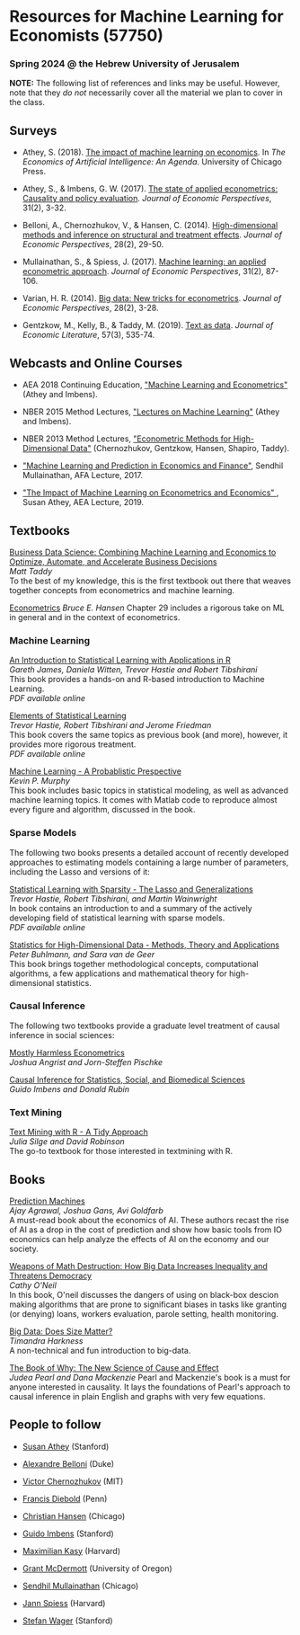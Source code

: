 Resources for Machine Learning for Economists (57750)
================

### Spring 2024 @ the Hebrew University of Jerusalem


__NOTE:__ The following list of references and links may be useful. However, note that they _do not_ necessarily cover all the material we plan to cover in the class.

## Surveys

* Athey, S. (2018). [The impact of machine learning on economics](https://www.nber.org/chapters/c14009.pdf). In _The Economics of Artificial Intelligence: An Agenda_. University of Chicago Press.  

* Athey, S., & Imbens, G. W. (2017). [The state of applied econometrics: Causality and policy evaluation](https://www.aeaweb.org/articles?id=10.1257/jep.31.2.3). _Journal of Economic Perspectives_, 31(2), 3-32.  

* Belloni, A., Chernozhukov, V., & Hansen, C. (2014). [High-dimensional methods and inference on structural and treatment effects](https://www.aeaweb.org/articles?id=10.1257/jep.28.2.29). _Journal of Economic Perspectives_, 28(2), 29-50.  

* Mullainathan, S., & Spiess, J. (2017). [Machine learning: an applied econometric approach](https://www.aeaweb.org/articles?id=10.1257/jep.31.2.87). _Journal of Economic Perspectives_, 31(2), 87-106.  

* Varian, H. R. (2014). [Big data: New tricks for econometrics](https://www.aeaweb.org/articles?id=10.1257/jep.28.2.3). _Journal of Economic Perspectives_, 28(2), 3-28.  

* Gentzkow, M., Kelly, B., & Taddy, M. (2019). [Text as data](https://www.aeaweb.org/articles?id=10.1257/jel.20181020). _Journal of Economic Literature_, 57(3), 535-74.

## Webcasts and Online Courses

* AEA 2018 Continuing Education, ["Machine Learning and Econometrics"](https://www.aeaweb.org/conference/cont-ed/2018-webcasts) (Athey and
Imbens).   

* NBER 2015 Method Lectures, ["Lectures on Machine Learning"](https://www.nber.org/econometrics_minicourse_2015/) (Athey and Imbens).  

* NBER 2013 Method Lectures, ["Econometric Methods for High-Dimensional Data"](https://www.nber.org/econometrics_minicourse_2013/) (Chernozhukov, Gentzkow, Hansen, Shapiro, Taddy).   

* ["Machine Learning and Prediction in Economics and Finance"](https://www.youtube.com/watch?v=xl3yQBhI6vY), Sendhil Mullainathan, AFA
Lecture, 2017.   

* ["The Impact of Machine Learning on Econometrics and Economics" ](https://www.aeaweb.org/webcasts/2019/aea-afa-joint-luncheon-impact-of-machine-learning), Susan Athey, AEA Lecture, 2019.  


## Textbooks

[Business Data Science: Combining Machine Learning and Economics to Optimize, Automate, and Accelerate Business Decisions](https://www.amazon.com/Business-Data-Science-Combining-Accelerate/dp/1260452778)  
*Matt Taddy*  
To the best of my knowledge, this is the first textbook out there that weaves together concepts from econometrics and machine learning.

[Econometrics](https://www.ssc.wisc.edu/~bhansen/econometrics/)
*Bruce E. Hansen*
Chapter 29 includes a rigorous take on ML in general and in the context of econometrics.


### __Machine Learning__

[An Introduction to Statistical Learning with Applications in R](http://www-bcf.usc.edu/~gareth/ISL) <br>
*Gareth James, Daniela Witten, Trevor Hastie and Robert Tibshirani* <br>
This book provides a hands-on and R-based introduction to Machine Learning. <br/>
_PDF available online_

[Elements of Statistical Learning](http://statweb.stanford.edu/~tibs/ElemStatLearn) <br>
*Trevor Hastie, Robert Tibshirani and Jerome Friedman* <br/>
This book covers the same topics as previous book (and more), however, it provides more rigorous treatment. <br>
_PDF available online_

[Machine Learning - A Probablistic Prespective](https://www.cs.ubc.ca/~murphyk/MLbook/)  
*Kevin P. Murphy*  
This book includes basic topics in statistical modeling, as well as advanced machine learning topics.  It comes with Matlab code to reproduce almost every figure and algorithm, discussed in the book.

### __Sparse Models__

The following two books presents a detailed account of recently developed approaches to estimating models containing a large number of parameters, including the Lasso and versions of it: 

[Statistical Learning with Sparsity - The Lasso and Generalizations](https://web.stanford.edu/~hastie/StatLearnSparsity/)  
*Trevor Hastie, Robert Tibshirani, and Martin Wainwright*  
In book contains an introduction to and a summary of the actively developing field of statistical learning with sparse models.  
_PDF available online_

[Statistics for High-Dimensional Data - Methods, Theory and Applications](https://www.springer.com/gp/book/9783642201912)   
*Peter Buhlmann, and Sara van de Geer*  
This book brings together methodological concepts, computational algorithms, a
few applications and mathematical theory for high-dimensional statistics.  


### __Causal Inference__

The following two textbooks provide a graduate level treatment of causal inference in social sciences:

[Mostly Harmless Econometrics](http://www.mostlyharmlesseconometrics.com/) <br/>
*Joshua Angrist and Jorn-Steffen Pischke*

[Causal Inference for Statistics, Social, and Biomedical Sciences](https://doi.org/10.1017/CBO9781139025751) <br/>
*Guido Imbens and Donald Rubin*


### __Text Mining__

[Text Mining with R - A Tidy Approach](https://www.tidytextmining.com/)  
_Julia Silge and David Robinson_  
The go-to textbook for those interested in textmining with R.


## Books

[Prediction Machines](https://www.amazon.com/Prediction-Machines-Economics-Artificial-Intelligence/dp/1633695670)  
_Ajay Agrawal, Joshua Gans, Avi Goldfarb_  
A must-read book about the economics of AI. These authors recast the rise of AI as a drop in the cost of prediction and show how basic tools from IO economics can help analyze the effects of AI on the economy and our society. 


[Weapons of Math Destruction: How Big Data Increases Inequality and Threatens Democracy](https://www.amazon.com/Weapons-Math-Destruction-Increases-Inequality/dp/0553418815)  
_Cathy O'Neil_  
In this book, O'neil discusses the dangers of using on black-box descion making algorithms that are prone to significant biases in tasks like granting (or denying) loans, workers evaluation, parole setting, health monitoring.    

[Big Data: Does Size Matter?](https://www.amazon.com/Big-Data-Matter-Bloomsbury-Sigma-ebook/dp/B01AS2XZ2Y/ref=sr_1_1?s=books&ie=UTF8&qid=1548319043&sr=1-1&keywords=big+data+does+size+matter)  
_Timandra Harkness_  
A non-technical and fun introduction to big-data.


[The Book of Why: The New Science of Cause and Effect](https://www.amazon.com/Book-Why-Science-Cause-Effect/dp/046509760X)  
_Judea Pearl and Dana Mackenzie_
Pearl and Mackenzie's book is a must for anyone interested in causality. It lays the foundations of Pearl's approach to causal inference in plain English and graphs with very few equations.



## People to follow

* [Susan Athey](https://www.gsb.stanford.edu/faculty-research/faculty/susan-athey) (Stanford) [<i class="fa fa-twitter"></i> ](https://twitter.com/susan_athey)  

* [Alexandre Belloni](https://faculty.fuqua.duke.edu/~abn5/belloni-index.html) (Duke)  

* [Victor Chernozhukov](http://www.mit.edu/~vchern/) (MIT)  

* [Francis Diebold](https://www.sas.upenn.edu/~fdiebold/) (Penn) [<i class="fa fa-twitter"></i> ](https://twitter.com/FrancisDiebold)  

* [Christian Hansen](https://voices.uchicago.edu/christianhansen/) (Chicago)  

* [Guido Imbens](https://www.gsb.stanford.edu/faculty-research/faculty/guido-w-imbens) (Stanford)  

* [Maximilian Kasy](https://maxkasy.github.io/home/) (Harvard) [<i class="fa fa-twitter"></i> ](https://twitter.com/maxkasy)  

* [Grant McDermott](http://grantmcdermott.com/) (University of Oregon) [<i class="fa fa-twitter"></i> ](https://twitter.com/grant_mcdermott)  

* [Sendhil Mullainathan](https://www.chicagobooth.edu/faculty/directory/m/sendhil-mullainathan)   (Chicago) [<i class="fa fa-twitter"></i> ](https://twitter.com/m_sendhil)  

* [Jann Spiess](https://scholar.harvard.edu/spiess) (Harvard) [<i class="fa fa-twitter"></i> ](https://twitter.com/jannspiess)   

* [Stefan Wager](https://web.stanford.edu/~swager/index.html) (Stanford)  
